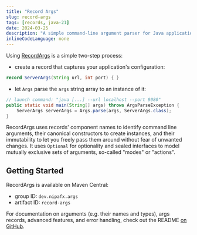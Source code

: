```yaml
---
title: "Record Args"
slug: record-args
tags: [records, java-21]
date: 2024-03-25
description: "A simple command-line argument parser for Java applications that relies on records and sealed interfaces"
inlineCodeLanguage: none
---
```


Using [RecordArgs](https://github.com/nipafx/record-args/) is a simple two-step process:

* create a record that captures your application's configuration:

```java
record ServerArgs(String url, int port) { }
```

* let `Args` parse the `args` string array to an instance of it:

```java
// launch command: "java [...] --url localhost --port 8080"
public static void main(String[] args) throws ArgsParseException {
	ServerArgs serverArgs = Args.parse(args, ServerArgs.class);
}
```

RecordArgs uses records' component names to identify command line arguments, their canonical constructors to create instances, and their immutability to let you freely pass them around without fear of unwanted changes.
It uses `Optional` for optionality and sealed interfaces to model mutually exclusive sets of arguments, so-called "modes" or "actions".

## Getting Started

RecordArgs is available on Maven Central:

* group ID: `dev.nipafx.args`
* artifact ID: `record-args`

For documentation on arguments (e.g. their names and types), args records, advanced features, and error handling, check out the README [on GitHub](https://github.com/nipafx/record-args/).

<!--
## Posts

Here are some posts that highlight different aspects of RecordArgs:

<postlist kind="tag"></postlist>
-->
